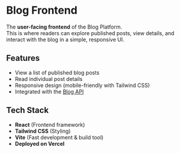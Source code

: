 # Blog Frontend

The **user-facing frontend** of the Blog Platform.  
This is where readers can explore published posts, view details, and interact with the blog in a simple, responsive UI.

## Features
- View a list of published blog posts
- Read individual post details
- Responsive design (mobile-friendly with Tailwind CSS)
- Integrated with the [Blog API](https://blog-api-kxsq.onrender.com)

## Tech Stack
- **React** (Frontend framework)
- **Tailwind CSS** (Styling)
- **Vite** (Fast development & build tool)
- **Deployed on Vercel**
